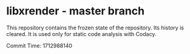 # libxrender - master branch

This repository contains the frozen state of the repository.
Its history is cleared. It is used only for static code
analysis with Codacy.

Commit Time: 1712988140